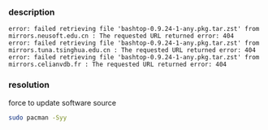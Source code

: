 ### description
```
error: failed retrieving file 'bashtop-0.9.24-1-any.pkg.tar.zst' from mirrors.neusoft.edu.cn : The requested URL returned error: 404
error: failed retrieving file 'bashtop-0.9.24-1-any.pkg.tar.zst' from mirrors.tuna.tsinghua.edu.cn : The requested URL returned error: 404
error: failed retrieving file 'bashtop-0.9.24-1-any.pkg.tar.zst' from mirrors.celianvdb.fr : The requested URL returned error: 404
```

### resolution
force to update software source
```bash
sudo pacman -Syy
```